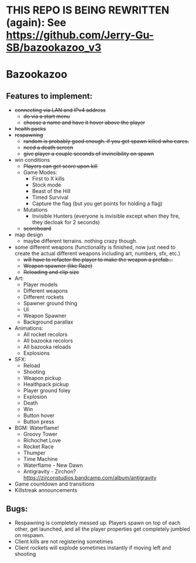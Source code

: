 # THIS REPO IS BEING REWRITTEN (again): See https://github.com/Jerry-Gu-SB/bazookazoo_v3
# Bazookazoo

## Features to implement:

- ~~connecting via LAN and IPv4 address~~
  - ~~do via a start menu~~
  - ~~choose a name and have it hover above the player~~
- ~~health packs~~
- ~~respawning~~
  - ~~random is probably good enough. if you get spawn killed who cares.~~
  - ~~need a death screen~~
  - ~~give player a couple seconds of invincibility on spawn~~
- win conditions
  - ~~Players can get score upon kill~~
  - Game Modes:
    - First to X kills
    - Stock mode
    - Beast of the Hill
    - Timed Survival
    - Capture the flag (but you get points for holding a flag)
  - Mutations
    - Invisible Hunters (everyone is invisible except when they fire, they decloak for 2 seconds)
  - ~~scoreboard~~
- map design
  - maybe different terrains. nothing crazy though.
- some different weapons (functionality is finished, now just need to create the actual different weapons including art, numbers, sfx, etc.)
  - ~~will have to refactor the player to make the weapon a prefab...~~
  - ~~Weapon spawner (like Raze)~~
  - ~~Reloading and clip size~~
- Art:
  - Player models
  - Different weapons
  - Different rockets
  - Spawner ground thing
  - UI
  - Weapon Spawner
  - Background parallax
- Animations:
  - All rocket recolors
  - All bazooka recolors
  - All bazooka reloads
  - Explosions
- SFX:
  - Reload
  - Shooting
  - Weapon pickup
  - Healthpack pickup
  - Player ground foley
  - Explosion
  - Death
  - Win
  - Button hover
  - Button press
- BGM: Waterflame!
  - Groovy Tower
  - Richochet Love
  - Rocket Race
  - Thumper
  - Time Machine
  - Waterflame - New Dawn
  - Antigravity - Zirchon? https://zirconstudios.bandcamp.com/album/antigravity  
- Game countdown and transitions
- Killstreak announcements

## Bugs:
- Respawning is completely messed up. Players spawn on top of each other, get launched, and all the player properties get completely jumbled on respawn.
- Client kills are not registering sometimes
- Client rockets will explode sometimes instantly if moving left and shooting

